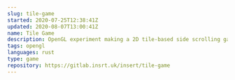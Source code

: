 ```yaml
---
slug: tile-game
started: 2020-07-25T12:38:41Z
updated: 2020-08-07T13:00:41Z
name: Tile Game
description: OpenGL experiment making a 2D tile-based side scrolling game.
tags: opengl
languages: rust
type: game
repository: https://gitlab.insrt.uk/insert/tile-game
---
```

